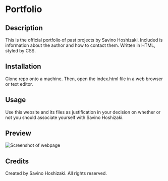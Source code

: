 # Portfolio

## Description
This is the official portfolio of past projects by Savino Hoshizaki. Included is information about the author and how to contact them. Written in HTML, styled by CSS. 

## Installation
Clone repo onto a machine. Then, open the index.html file in a web browser or text editor.

## Usage
Use this website and its files as justification in your decision on whether or not you should associate yourself with Savino Hoshizaki.

## Preview
![Screenshot of webpage](./assets/images/preview.png)

## Credits
Created by Savino Hoshizaki. All rights reserved. 